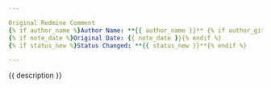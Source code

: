 ```yaml
---

Original Redmine Comment
{% if author_name %}Author Name: **{{ author_name }}** {% if author_github_username %}({{ author_github_username }}){% endif %}{% endif %}
{% if note_date %}Original Date: {{ note_date }}{% endif %}
{% if status_new %}Status Changed: **{{ status_new }}**{% endif %}

---
```


{{ description }}
